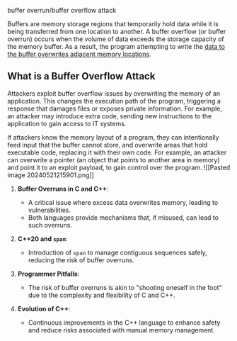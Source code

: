 

buffer overrun/buffer overflow attack

Buffers are memory storage regions that temporarily hold data while it is being transferred from one location to another. A buffer overflow (or buffer overrun) occurs when the volume of data exceeds the storage capacity of the memory buffer. As a result, the program attempting to write the [data to the buffer overwrites adjacent memory locations](https://www.imperva.com/learn/data-security/structured-and-unstructured-data/).


## What is a Buffer Overflow Attack

Attackers exploit buffer overflow issues by overwriting the memory of an application. This changes the execution path of the program, triggering a response that damages files or exposes private information. For example, an attacker may introduce extra code, sending new instructions to the application to gain access to IT systems.

If attackers know the memory layout of a program, they can intentionally feed input that the buffer cannot store, and overwrite areas that hold executable code, replacing it with their own code. For example, an attacker can overwrite a pointer (an object that points to another area in memory) and point it to an exploit payload, to gain control over the program.
![[Pasted image 20240521215901.png]]

1. **Buffer Overruns in C and C++**:
    
    - A critical issue where excess data overwrites memory, leading to vulnerabilities.
    - Both languages provide mechanisms that, if misused, can lead to such overruns.
2. **C++20 and `span`**:
    
    - Introduction of `span` to manage contiguous sequences safely, reducing the risk of buffer overruns.
3. **Programmer Pitfalls**:
    
    - The risk of buffer overruns is akin to "shooting oneself in the foot" due to the complexity and flexibility of C and C++.
4. **Evolution of C++**:
    
    - Continuous improvements in the C++ language to enhance safety and reduce risks associated with manual memory management.



